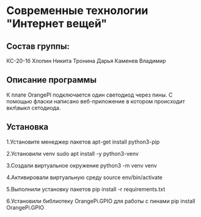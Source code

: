 <h1>Современные технологии "Интернет вещей"</h1>

<h2>Состав группы:</h2>
КС-20-1б
Хлопин Никита 
Тронина Дарья 
Каменев Владимир

<h2>Описание программы</h2>
К плате OrangePI подключается один светодиод через пины. С помощью фласки написано веб-приложение в котором происходит вкл\выкл сетодиода.

<h2>Установка</h2>

1.Установите менеджер пакетов apt-get install python3-pip

2.Установили venv sudo apt install -y python3-venv

3.Cоздали виртуальное окружение python3 -m venv venv

4.Активировали виртуальную среду source env/bin/activate

5.Выполнили установку пакетов pip install -r requirements.txt

6.Установили библиотеку OrangePi.GPIO для работы с пинами pip install OrangePi.GPIO

